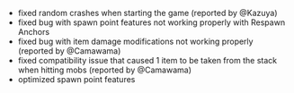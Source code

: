 - fixed random crashes when starting the game (reported by @Kazuya)
- fixed bug with spawn point features not working properly with Respawn Anchors
- fixed bug with item damage modifications not working properly (reported by @Camawama)
- fixed compatibility issue that caused 1 item to be taken from the stack when hitting mobs (reported by @Camawama)
- optimized spawn point features
